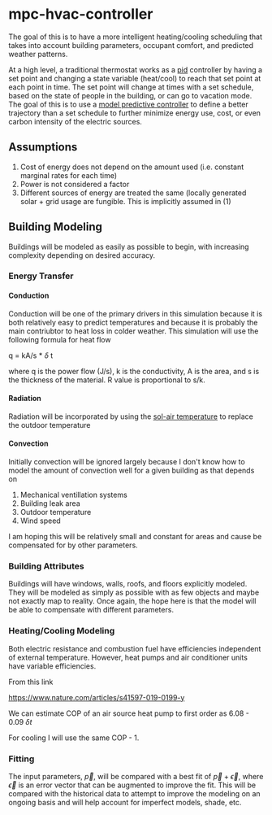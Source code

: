 # mpc-hvac-controller
The goal of this is to have a more intelligent heating/cooling scheduling that takes into account building parameters, occupant comfort, and predicted weather patterns.

At a high level, a traditional thermostat works as a [pid]([url](https://en.wikipedia.org/wiki/PID_controller)) controller by having a set point and changing a state variable (heat/cool) to reach that set point at each point in time. The set point will change at times with a set schedule, based on the state of people in the building, or can go to vacation mode. The goal of this is to use a [model predictive controller]([url](https://en.wikipedia.org/wiki/Model_predictive_control)) to define a better trajectory than a set schedule to further minimize energy use, cost, or even carbon intensity of the electric sources. 

<h2>Assumptions</h2>

1. Cost of energy does not depend on the amount used (i.e. constant marginal rates for each time)
2. Power is not considered a factor
3. Different sources of energy are treated the same (locally generated solar + grid usage are fungible. This is implicitly assumed in (1)

<h2>Building Modeling</h2>

Buildings will be modeled as easily as possible to begin, with increasing complexity depending on desired accuracy.

<h3>Energy Transfer</h3>
<h4>Conduction</h4>

Conduction will be one of the primary drivers in this simulation because it is both relatively easy to predict temperatures and because it is probably the main contriubtor to heat loss in colder weather. This simulation will use the following formula for heat flow

q = kA/s * $\delta$ t

where q is the power flow (J/s), k is the conductivity, A is the area, and s is the thickness of the material. R value is proportional to s/k.

<h4>Radiation</h4>

Radiation will be incorporated by using the [sol-air temperature]([url](https://en.wikipedia.org/wiki/Sol-air_temperature)) to replace the outdoor temperature

<h4>Convection</h4>

Initially convection will be ignored largely because I don't know how to model the amount of convection well for a given building as that depends on 

1. Mechanical ventillation systems
2. Building leak area
3. Outdoor temperature
4. Wind speed

I am hoping this will be relatively small and constant for areas and cause be compensated for by other parameters.

<h3>Building Attributes</h3>

Buildings will have windows, walls, roofs, and floors explicitly modeled. They will be modeled as simply as possible with as few objects and maybe not exactly map to reality. Once again, the hope here is that the model will be able to compensate with different parameters.

<h3>Heating/Cooling Modeling</h3>
Both electric resistance and combustion fuel have efficiencies independent of external temperature. However, heat pumps and air conditioner units have variable efficiencies.

From this link

https://www.nature.com/articles/s41597-019-0199-y

We can estimate COP of an air source heat pump to first order as 6.08 - 0.09 $\delta t$

For cooling I will use the same COP - 1.

<h3>Fitting</h3>

The input parameters, $\vec{p}$, will be compared with a best fit of $\vec{p} + \vec{\epsilon}$, where $\vec{\epsilon}$ is an error vector that can be augmented to improve the fit. This will be compared with the historical data to attempt to improve the modeling on an ongoing basis and will help account for imperfect models, shade, etc.
